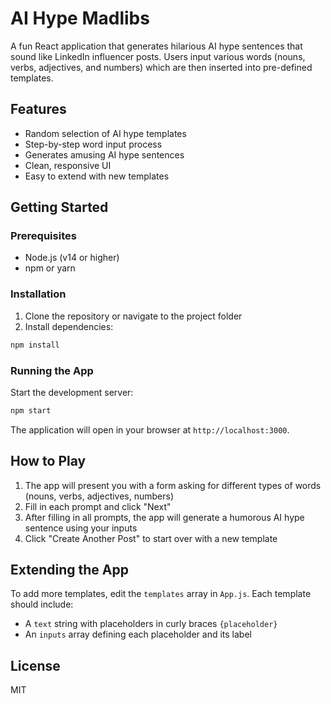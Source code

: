 # AI Hype Madlibs

A fun React application that generates hilarious AI hype sentences that sound like LinkedIn influencer posts. Users input various words (nouns, verbs, adjectives, and numbers) which are then inserted into pre-defined templates.

## Features

- Random selection of AI hype templates
- Step-by-step word input process
- Generates amusing AI hype sentences
- Clean, responsive UI
- Easy to extend with new templates

## Getting Started

### Prerequisites

- Node.js (v14 or higher)
- npm or yarn

### Installation

1. Clone the repository or navigate to the project folder
2. Install dependencies:

```bash
npm install
```

### Running the App

Start the development server:

```bash
npm start
```

The application will open in your browser at `http://localhost:3000`.

## How to Play

1. The app will present you with a form asking for different types of words (nouns, verbs, adjectives, numbers)
2. Fill in each prompt and click "Next"
3. After filling in all prompts, the app will generate a humorous AI hype sentence using your inputs
4. Click "Create Another Post" to start over with a new template

## Extending the App

To add more templates, edit the `templates` array in `App.js`. Each template should include:
- A `text` string with placeholders in curly braces `{placeholder}`
- An `inputs` array defining each placeholder and its label

## License

MIT
